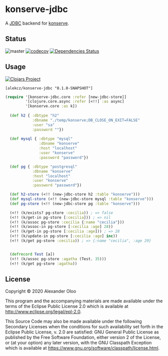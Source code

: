 # konserve-jdbc

A [JDBC](https://github.com/clojure/java.jdbc) backend for [konserve](https://github.com/replikativ/konserve). 

## Status

![master](https://github.com/alekcz/konserve-jdbc/workflows/master/badge.svg) [![codecov](https://codecov.io/gh/alekcz/konserve-jdbc/branch/master/graph/badge.svg)](https://codecov.io/gh/alekcz/konserve-jdbc) [![Dependencies Status](https://versions.deps.co/alekcz/konserve-jdbc/status.svg)](https://versions.deps.co/alekcz/konserve-jdbc)

## Usage

[![Clojars Project](https://img.shields.io/clojars/v/alekcz/konserve-jdbc.svg)](https://clojars.org/alekcz/konserve-jdbc)

`[alekcz/konserve-jdbc "0.1.0-SNAPSHOT"]`

```clojure
(require '[konserve-jdbc.core :refer [new-jdbc-store]]
         '[clojure.core.async :refer [<!!] :as async]
         '[konserve.core :as k])
  
  (def h2 { :dbtype "h2"
            :dbname "./temp/konserve;DB_CLOSE_ON_EXIT=FALSE"
            :user "sa"
            :password ""})
  
  (def mysql { :dbtype "mysql"
               :dbname "konserve"
               :host "localhost"
               :user "konserve"
               :password "password"})

  (def pg { :dbtype "postgresql"
            :dbname "konserve"
            :host "localhost"
            :user "konserve"
            :password "password"})

  (def h2-store (<!! (new-jdbc-store h2 :table "konserve")))
  (def mysql-store (<!! (new-jdbc-store mysql :table "konserve")))
  (def pg-store (<!! (new-jdbc-store pg :table "konserve")))

  (<!! (k/exists? pg-store :cecilia)) ; => false
  (<!! (k/get-in pg-store [:cecilia])) ; => nil
  (<!! (k/assoc pg-store :cecilia {:name "cecilia"})) 
  (<!! (k/assoc-in pg-store [:cecilia :age] 28))
  (<!! (k/get-in pg-store [:cecilia :age])) ; => 28
  (<!! (k/update-in pg-store [:cecilia :age] inc))
  (<!! (k/get pg-store :cecilia)) ; => {:name "cecilia", :age 29}


  (defrecord Test [a])
  (<!! (k/assoc pg-store :agatha (Test. 35)))
  (<!! (k/get pg-store :agatha))
```

## License

Copyright © 2020 Alexander Oloo

This program and the accompanying materials are made available under the
terms of the Eclipse Public License 2.0 which is available at
http://www.eclipse.org/legal/epl-2.0.

This Source Code may also be made available under the following Secondary
Licenses when the conditions for such availability set forth in the Eclipse
Public License, v. 2.0 are satisfied: GNU General Public License as published by
the Free Software Foundation, either version 2 of the License, or (at your
option) any later version, with the GNU Classpath Exception which is available
at https://www.gnu.org/software/classpath/license.html.
